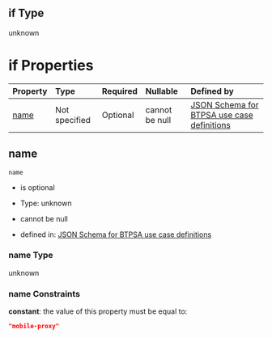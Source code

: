 ## if Type

unknown

# if Properties

| Property      | Type          | Required | Nullable       | Defined by                                                                                                                                                                                                        |
| :------------ | :------------ | :------- | :------------- | :---------------------------------------------------------------------------------------------------------------------------------------------------------------------------------------------------------------- |
| [name](#name) | Not specified | Optional | cannot be null | [JSON Schema for BTPSA use case definitions](btpsa-usecase-properties-services-items-allof-1-then-allof-75-if-properties-name.md "undefined#/properties/services/items/allOf/1/then/allOf/75/if/properties/name") |

## name



`name`

*   is optional

*   Type: unknown

*   cannot be null

*   defined in: [JSON Schema for BTPSA use case definitions](btpsa-usecase-properties-services-items-allof-1-then-allof-75-if-properties-name.md "undefined#/properties/services/items/allOf/1/then/allOf/75/if/properties/name")

### name Type

unknown

### name Constraints

**constant**: the value of this property must be equal to:

```json
"mobile-proxy"
```
